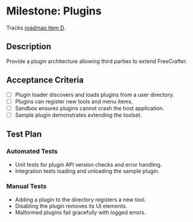 # Milestone: Plugins

Tracks [roadmap item D](../../ROADMAP.md#high-level-milestones).

## Description
Provide a plugin architecture allowing third parties to extend FreeCrafter.

## Acceptance Criteria
- [ ] Plugin loader discovers and loads plugins from a user directory.
- [ ] Plugins can register new tools and menu items.
- [ ] Sandbox ensures plugins cannot crash the host application.
- [ ] Sample plugin demonstrates extending the toolset.

## Test Plan
### Automated Tests
- Unit tests for plugin API version checks and error handling.
- Integration tests loading and unloading the sample plugin.

### Manual Tests
- Adding a plugin to the directory registers a new tool.
- Disabling the plugin removes its UI elements.
- Malformed plugins fail gracefully with logged errors.
